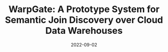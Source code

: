 ---
title: "WarpGate: A Prototype System for Semantic Join Discovery over Cloud Data Warehouses"
date: "2022-09-02"
authors: ["Tianji Cong", "James Gale", "Jason Frantz", "H. V. Jagadish", "Çağatay Demiralp"]
publication_types: ["1"]
publication: "In *The 13th Conference on Innovative Data Systems Research (CIDR 2023)*"
abstract: ""
featured: false
# url_pdf: https://arxiv.org/abs/1911.11946
# url_code: https://github.com/Ethos-lab/Segmentation-defense
---